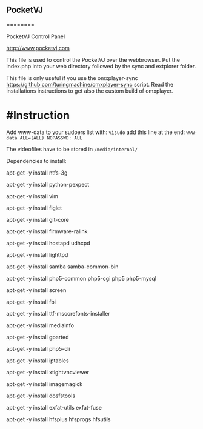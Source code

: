 ## PocketVJ
========

PocketVJ Control Panel

http://www.pocketvj.com

This file is used to control the PocketVJ over the webbrowser.
Put the index.php into your web directory followed by the sync and extplorer folder.

This file is only useful if you use the omxplayer-sync https://github.com/turingmachine/omxplayer-sync script.
Read the installations instructions to get also the custom build of omxplayer.

#Instruction
========
Add www-data to your sudoers list with: `visudo` add this line at the end: `www-data ALL=(ALL) NOPASSWD: ALL`

The videofiles have to be stored in `/media/internal/`


Dependencies to install:

apt-get -y install ntfs-3g

apt-get -y install python-pexpect

apt-get -y install vim

apt-get -y install figlet

apt-get -y install git-core

apt-get -y install firmware-ralink

apt-get -y install hostapd udhcpd

apt-get -y install lighttpd

apt-get -y install samba samba-common-bin

apt-get -y install php5-common php5-cgi php5 php5-mysql

apt-get -y install screen

apt-get -y install fbi

apt-get -y install ttf-mscorefonts-installer

apt-get -y install mediainfo

apt-get -y install gparted

apt-get -y install php5-cli

apt-get -y install iptables

apt-get -y install xtightvncviewer

apt-get -y install imagemagick

apt-get -y install dosfstools

apt-get -y install exfat-utils exfat-fuse

apt-get -y install hfsplus hfsprogs hfsutils
